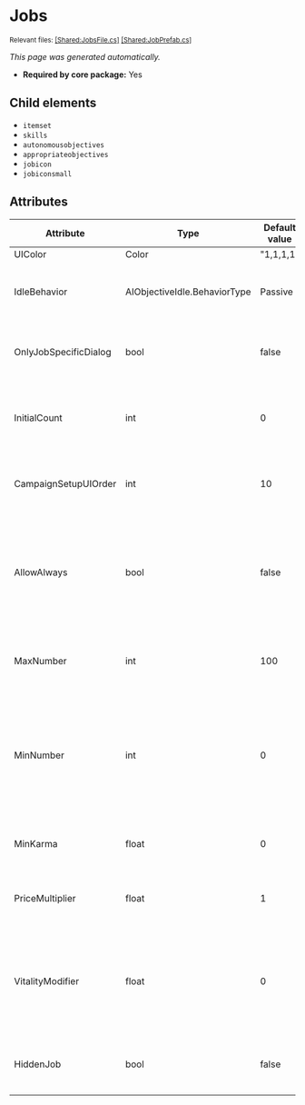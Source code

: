 # Jobs
<sup>Relevant files: [[Shared:JobsFile.cs]](https://github.com/Regalis11/Barotrauma/blob/master/Barotrauma/BarotraumaShared/SharedSource/ContentManagement/ContentFile/JobsFile.cs) [[Shared:JobPrefab.cs]](https://github.com/Regalis11/Barotrauma/blob/master/Barotrauma/BarotraumaShared/SharedSource/Characters/Jobs/JobPrefab.cs)</sup>

*This page was generated automatically.*

- **Required by core package:** Yes



## Child elements
- `itemset`
- `skills`
- `autonomousobjectives`
- `appropriateobjectives`
- `jobicon`
- `jobiconsmall`


## Attributes

| Attribute             | Type                         | Default value | Description                                                                                                                                                               |
|-----------------------|------------------------------|---------------|---------------------------------------------------------------------------------------------------------------------------------------------------------------------------|
| UIColor               | Color                        | "1,1,1,1"     |                                                                                                                                                                           |
| IdleBehavior          | AIObjectiveIdle.BehaviorType | Passive       | How should the character behave when idling (not doing any particular task)?                                                                                              |
| OnlyJobSpecificDialog | bool                         | false         | Can the character speak any random lines, or just ones specifically meant for the job?                                                                                    |
| InitialCount          | int                          | 0             | The number of these characters in the crew the player starts with in the single player campaign.                                                                          |
| CampaignSetupUIOrder  | int                          | 10            | Determines the order of the characters in the campaign setup ui.                                                                                                          |
| AllowAlways           | bool                         | false         | If set to true, a client that has chosen this as their preferred job will get it regardless of the maximum number or the amount of spawnpoints in the sub.                |
| MaxNumber             | int                          | 100           | How many crew members can have the job (e.g. only one captain etc).                                                                                                       |
| MinNumber             | int                          | 0             | How many crew members are required to have the job. I.e. if one captain is required, one captain is chosen even if all the players have set captain to lowest preference. |
| MinKarma              | float                        | 0             | Minimum amount of karma a player must have to get assigned this job.                                                                                                      |
| PriceMultiplier       | float                        | 1             | Multiplier on the base hiring cost when hiring the character from an outpost.                                                                                             |
| VitalityModifier      | float                        | 0             | How much the vitality of the character is increased/reduced from the default value (e.g. 10 = 110 total vitality if the default vitality is 100.).                        |
| HiddenJob             | bool                         | false         | Hidden jobs are not selectable by players, but can be used by e.g. outpost NPCs.                                                                                          |



